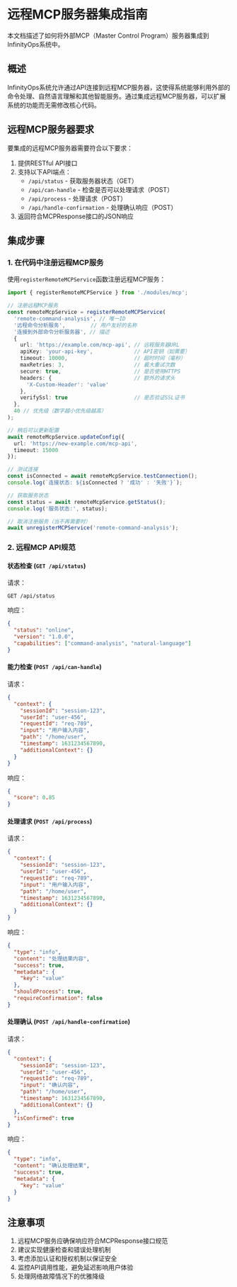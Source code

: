 # 远程MCP服务器集成指南

本文档描述了如何将外部MCP（Master Control Program）服务器集成到InfinityOps系统中。

## 概述

InfinityOps系统允许通过API连接到远程MCP服务器，这使得系统能够利用外部的命令处理、自然语言理解和其他智能服务。通过集成远程MCP服务器，可以扩展系统的功能而无需修改核心代码。

## 远程MCP服务器要求

要集成的远程MCP服务器需要符合以下要求：

1. 提供RESTful API接口
2. 支持以下API端点：
   - `/api/status` - 获取服务器状态（GET）
   - `/api/can-handle` - 检查是否可以处理请求（POST）
   - `/api/process` - 处理请求（POST）
   - `/api/handle-confirmation` - 处理确认响应（POST）
3. 返回符合MCPResponse接口的JSON响应

## 集成步骤

### 1. 在代码中注册远程MCP服务

使用`registerRemoteMCPService`函数注册远程MCP服务：

```typescript
import { registerRemoteMCPService } from './modules/mcp';

// 注册远程MCP服务
const remoteMcpService = registerRemoteMCPService(
  'remote-command-analysis', // 唯一ID
  '远程命令分析服务',        // 用户友好的名称
  '连接到外部命令分析服务器', // 描述
  {
    url: 'https://example.com/mcp-api', // 远程服务器URL
    apiKey: 'your-api-key',             // API密钥（如需要）
    timeout: 10000,                     // 超时时间（毫秒）
    maxRetries: 3,                      // 最大重试次数
    secure: true,                       // 是否使用HTTPS
    headers: {                          // 额外的请求头
      'X-Custom-Header': 'value'
    },
    verifySsl: true                     // 是否验证SSL证书
  },
  40 // 优先级（数字越小优先级越高）
);

// 稍后可以更新配置
await remoteMcpService.updateConfig({
  url: 'https://new-example.com/mcp-api',
  timeout: 15000
});

// 测试连接
const isConnected = await remoteMcpService.testConnection();
console.log(`连接状态: ${isConnected ? '成功' : '失败'}`);

// 获取服务状态
const status = await remoteMcpService.getStatus();
console.log('服务状态:', status);

// 取消注册服务（当不再需要时）
await unregisterMCPService('remote-command-analysis');
```

### 2. 远程MCP API规范

#### 状态检查 (`GET /api/status`)

请求：
```
GET /api/status
```

响应：
```json
{
  "status": "online",
  "version": "1.0.0",
  "capabilities": ["command-analysis", "natural-language"]
}
```

#### 能力检查 (`POST /api/can-handle`)

请求：
```json
{
  "context": {
    "sessionId": "session-123",
    "userId": "user-456",
    "requestId": "req-789",
    "input": "用户输入内容",
    "path": "/home/user",
    "timestamp": 1631234567890,
    "additionalContext": {}
  }
}
```

响应：
```json
{
  "score": 0.85
}
```

#### 处理请求 (`POST /api/process`)

请求：
```json
{
  "context": {
    "sessionId": "session-123",
    "userId": "user-456",
    "requestId": "req-789",
    "input": "用户输入内容",
    "path": "/home/user",
    "timestamp": 1631234567890,
    "additionalContext": {}
  }
}
```

响应：
```json
{
  "type": "info",
  "content": "处理结果内容",
  "success": true,
  "metadata": {
    "key": "value"
  },
  "shouldProcess": true,
  "requireConfirmation": false
}
```

#### 处理确认 (`POST /api/handle-confirmation`)

请求：
```json
{
  "context": {
    "sessionId": "session-123",
    "userId": "user-456",
    "requestId": "req-789",
    "input": "确认内容",
    "path": "/home/user",
    "timestamp": 1631234567890,
    "additionalContext": {}
  },
  "isConfirmed": true
}
```

响应：
```json
{
  "type": "info",
  "content": "确认处理结果",
  "success": true,
  "metadata": {
    "key": "value"
  }
}
```

## 注意事项

1. 远程MCP服务应确保响应符合MCPResponse接口规范
2. 建议实现健康检查和错误处理机制
3. 考虑添加认证和授权机制以保证安全
4. 监控API调用性能，避免延迟影响用户体验
5. 处理网络故障情况下的优雅降级 